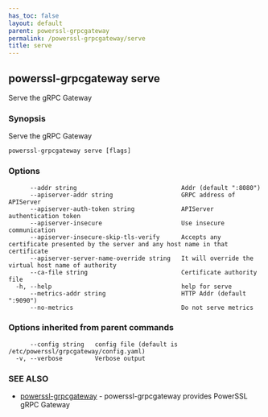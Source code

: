 ```yaml
---
has_toc: false
layout: default
parent: powerssl-grpcgateway
permalink: /powerssl-grpcgateway/serve
title: serve
---
```

## powerssl-grpcgateway serve

Serve the gRPC Gateway

### Synopsis

Serve the gRPC Gateway

```
powerssl-grpcgateway serve [flags]
```

### Options

```
      --addr string                             Addr (default ":8080")
      --apiserver-addr string                   GRPC address of APIServer
      --apiserver-auth-token string             APIServer authentication token
      --apiserver-insecure                      Use insecure communication
      --apiserver-insecure-skip-tls-verify      Accepts any certificate presented by the server and any host name in that certificate
      --apiserver-server-name-override string   It will override the virtual host name of authority
      --ca-file string                          Certificate authority file
  -h, --help                                    help for serve
      --metrics-addr string                     HTTP Addr (default ":9090")
      --no-metrics                              Do not serve metrics
```

### Options inherited from parent commands

```
      --config string   config file (default is /etc/powerssl/grpcgateway/config.yaml)
  -v, --verbose         Verbose output
```

### SEE ALSO

* [powerssl-grpcgateway](/powerssl-grpcgateway)	 - powerssl-grpcgateway provides PowerSSL gRPC Gateway
